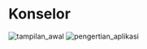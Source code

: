 # Konselor

![tampilan_awal](https://user-images.githubusercontent.com/75721670/178426426-7fd4d7b4-8e3e-4b60-a805-164fee102d44.jpg)
![pengertian_aplikasi](https://user-images.githubusercontent.com/75721670/178426918-8b4f1320-4527-4ff9-828e-4844270ae1be.jpg)
